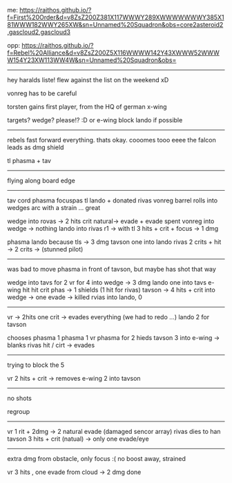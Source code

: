 me: https://raithos.github.io/?f=First%20Order&d=v8ZsZ200Z381X117WWWY289XWWWWWWWY385X181WWW182WWY265XW&sn=Unnamed%20Squadron&obs=core2asteroid2,gascloud2,gascloud3

opp: https://raithos.github.io/?f=Rebel%20Alliance&d=v8ZsZ200Z5X116WWWW142Y43XWWW52WWWW154Y23XW113WW4W&sn=Unnamed%20Squadron&obs=

---

hey haralds liste!
flew against the list on the weekend xD

vonreg has to be careful

torsten gains first player, from the HQ of german x-wing

targets? wedge? please!? :D or e-wing
block lando if possible

---

rebels fast forward everything. thats okay. cooomes tooo eeee
the falcon leads as dmg shield

tl phasma + tav

---

flying along board edge

---

tav cord phasma focuspas tl lando + donated rivas
vonreg barrel rolls into wedges arc with a strain ... great

wedge into rovas -> 2 hits crit natural-> evade + evade spent
vonreg into wedge -> nothing
lando into rivas r1 -> with tl 3 hits + crit + focus -> 1 dmg

phasma lando because tls -> 3 dmg
tavson one into lando
rivas 2 crits + hit -> 2 crits -> (stunned pilot)

---

was bad to move phasma in front of tavson, but maybe has shot that way

wedge into tavs for 2
vr for 4 into wedge -> 3 dmg
lando one into tavs
e-wing hit hit crit phas -> 1 shields (1 hit for rivas)
tavson -> 4 hits + crit into wedge -> one evade -> killed
rvias into lando, 0

---

vr -> 2hits one crit -> evades everything (we had to redo ...)
lando 2 for tavson

chooses phasma 1 phasma 1 vr
phasma for 2 hieds
tavson 3 into e-wing -> blanks
rivas hit / cirt -> evades

---

trying to block the 5

vr 2 hits + crit -> removes e-wing
2 into tavson

---

no shots

regroup

---

vr 1 rit + 2dmg -> 2 natural evade (damaged sencor array)
rivas dies to han
tavson 3 hits + crit (natual) -> only one evade/eye

---

extra dmg from obstacle, only focus :( no boost away, strained

vr 3 hits , one evade from cloud -> 2 dmg
done
